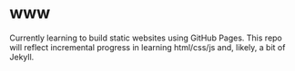 # www

Currently learning to build static websites using GitHub Pages.  This repo will reflect incremental progress in learning html/css/js and, likely, a bit of Jekyll.
